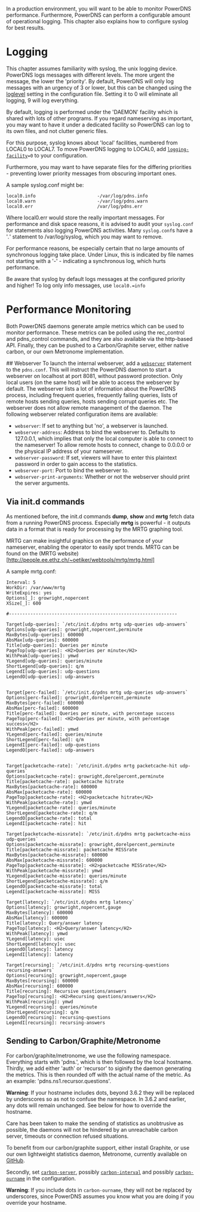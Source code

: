 In a production environment, you will want to be able to monitor PowerDNS performance. Furthermore, PowerDNS can perform a configurable amount of operational logging. This chapter also explains how to configure syslog for best results.

# Logging
This chapter assumes familiarity with syslog, the unix logging device. PowerDNS logs messages with different levels. The more urgent the message, the lower the 'priority'. By default, PowerDNS will only log messages with an urgency of 3 or lower, but this can be changed using the [loglevel](../authoritative/settings.md#loglevel) setting in the configuration file. Setting it to 0 will eliminate all logging, 9 will log everything.

By default, logging is performed under the 'DAEMON' facility which is shared with lots of other programs. If you regard nameserving as important, you may want to have it under a dedicated facility so PowerDNS can log to its own files, and not clutter generic files.

For this purpose, syslog knows about 'local' facilities, numbered from LOCAL0 to LOCAL7. To move PowerDNS logging to LOCAL0, add [`logging-facility`](../authoritative/settings.md#logging-facility)`=0` to your configuration.

Furthermore, you may want to have separate files for the differing priorities - preventing lower priority messages from obscuring important ones.

A sample syslog.conf might be:

```
local0.info                       -/var/log/pdns.info
local0.warn                       -/var/log/pdns.warn
local0.err                        /var/log/pdns.err
```

Where local0.err would store the really important messages. For performance and disk space reasons, it is advised to audit your `syslog.conf` for statements also logging PowerDNS activities. Many `syslog.conf`s have a '*.*' statement to /var/log/syslog, which you may want to remove.

For performance reasons, be especially certain that no large amounts of synchronous logging take place. Under Linux, this is indicated by file names not starting with a '-' - indicating a synchronous log, which hurts performance.

Be aware that syslog by default logs messages at the configured priority and higher! To log only info messages, use `local0.=info`

# Performance Monitoring
Both PowerDNS daemons generate ample metrics which can be used to monitor performance. These metrics can be polled using the rec\_control and pdns\_control commands, and they are also available via the http-based API. Finally, they can be pushed to a Carbon/Graphite server, either native carbon, or our own Metronome implementation.

## Webserver
To launch the internal webserver, add a [`webserver`](../authoritative/settings.md#webserver) statement to the `pdns.conf`. This will instruct the PowerDNS daemon to start a webserver on localhost at port 8081, without password protection. Only local users (on the same host) will be able to access the webserver by default. The webserver lists a lot of information about the PowerDNS process, including frequent queries, frequently failing queries, lists of remote hosts sending queries, hosts sending corrupt queries etc. The webserver does not allow remote management of the daemon. The following webserver related configuration items are available:

* `webserver`: If set to anything but 'no', a webserver is launched.
* `webserver-address`: Address to bind the webserver to. Defaults to 127.0.0.1, which implies that only the local computer is able to connect to the nameserver! To allow remote hosts to connect, change to 0.0.0.0 or the physical IP address of your nameserver.
* `webserver-password`: If set, viewers will have to enter this plaintext password in order to gain access to the statistics.
* `webserver-port`: Port to bind the webserver to.
* `webserver-print-arguments`: Whether or not the webserver should print the server arguments.

## Via init.d commands
As mentioned before, the init.d commands **dump**, **show** and **mrtg** fetch data from a running PowerDNS process. Especially **mrtg** is powerful - it outputs data in a format that is ready for processing by the MRTG graphing tool.

MRTG can make insightful graphics on the performance of your nameserver, enabling the operator to easily spot trends. MRTG can be found on the (MRTG website)[http://people.ee.ethz.ch/~oetiker/webtools/mrtg/mrtg.html]

A sample mrtg.conf:

```
Interval: 5
WorkDir: /var/www/mrtg
WriteExpires: yes
Options[_]: growright,nopercent
XSize[_]: 600

#---------------------------------------------------------------

Target[udp-queries]: `/etc/init.d/pdns mrtg udp-queries udp-answers`
Options[udp-queries]: growright,nopercent,perminute
MaxBytes[udp-queries]: 600000
AbsMax[udp-queries]: 600000
Title[udp-queries]: Queries per minute
PageTop[udp-queries]: <H2>Queries per minute</H2>
WithPeak[udp-queries]: ymwd
YLegend[udp-queries]: queries/minute
ShortLegend[udp-queries]: q/m
LegendI[udp-queries]: udp-questions
LegendO[udp-queries]: udp-answers


Target[perc-failed]: `/etc/init.d/pdns mrtg udp-queries udp-answers`
Options[perc-failed]: growright,dorelpercent,perminute
MaxBytes[perc-failed]: 600000
AbsMax[perc-failed]: 600000
Title[perc-failed]: Queries per minute, with percentage success
PageTop[perc-failed]: <H2>Queries per minute, with percentage success</H2>
WithPeak[perc-failed]: ymwd
YLegend[perc-failed]: queries/minute
ShortLegend[perc-failed]: q/m
LegendI[perc-failed]: udp-questions
LegendO[perc-failed]: udp-answers


Target[packetcache-rate]: `/etc/init.d/pdns mrtg packetcache-hit udp-queries`
Options[packetcache-rate]: growright,dorelpercent,perminute
Title[packetcache-rate]: packetcache hitrate
MaxBytes[packetcache-rate]: 600000
AbsMax[packetcache-rate]: 600000
PageTop[packetcache-rate]: <H2>packetcache hitrate</H2>
WithPeak[packetcache-rate]: ymwd
YLegend[packetcache-rate]: queries/minute
ShortLegend[packetcache-rate]: q/m
LegendO[packetcache-rate]: total
LegendI[packetcache-rate]: hit

Target[packetcache-missrate]: `/etc/init.d/pdns mrtg packetcache-miss udp-queries`
Options[packetcache-missrate]: growright,dorelpercent,perminute
Title[packetcache-missrate]: packetcache MISSrate
MaxBytes[packetcache-missrate]: 600000
AbsMax[packetcache-missrate]: 600000
PageTop[packetcache-missrate]: <H2>packetcache MISSrate</H2>
WithPeak[packetcache-missrate]: ymwd
YLegend[packetcache-missrate]: queries/minute
ShortLegend[packetcache-missrate]: q/m
LegendO[packetcache-missrate]: total
LegendI[packetcache-missrate]: MISS

Target[latency]: `/etc/init.d/pdns mrtg latency`
Options[latency]: growright,nopercent,gauge
MaxBytes[latency]: 600000
AbsMax[latency]: 600000
Title[latency]: Query/answer latency
PageTop[latency]: <H2>Query/answer latency</H2>
WithPeak[latency]: ymwd
YLegend[latency]: usec
ShortLegend[latency]: usec
LegendO[latency]: latency
LegendI[latency]: latency

Target[recursing]: `/etc/init.d/pdns mrtg recursing-questions recursing-answers`
Options[recursing]: growright,nopercent,gauge
MaxBytes[recursing]: 600000
AbsMax[recursing]: 600000
Title[recursing]: Recursive questions/answers
PageTop[recursing]: <H2>Recursing questions/answers</H2>
WithPeak[recursing]: ymwd
YLegend[recursing]: queries/minute
ShortLegend[recursing]: q/m
LegendO[recursing]: recursing-questions
LegendI[recursing]: recursing-answers
```

## Sending to Carbon/Graphite/Metronome
For carbon/graphite/metronome, we use the following namespace. Everything starts with 'pdns.', which is then followed by the local hostname. Thirdly, we add either 'auth' or 'recursor' to siginify the daemon generating the metrics. This is then rounded off with the actual name of the metric. As an example: 'pdns.ns1.recursor.questions'.

**Warning**: If your hostname includes dots, beyond 3.6.2 they will be
replaced by underscores so as not to confuse the namespace. In 3.6.2 and earlier,
any dots will remain unchanged. See below for how to override the hostname.

Care has been taken to make the sending of statistics as unobtrusive as possible, the daemons will not be hindered by an unreachable carbon server, timeouts or connection refused situations.

To benefit from our carbon/graphite support, either install Graphite, or use our own lightweight statistics daemon, Metronome, currently available on [GitHub](https://github.com/ahupowerdns/metronome/).

Secondly, set [`carbon-server`](../authoritative/settings.md#carbon-server),
possibly [`carbon-interval`](../authoritative/settings.md#carbon-interval)
and possibly [`carbon-ourname`](../authoritative/settings.md#carbon-ourname)
in the configuration.

**Warning**: If you include dots in `carbon-ourname`, they will not be replaced by underscores, 
since PowerDNS assumes you know what you are doing if you override your hostname.

